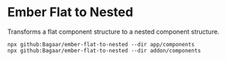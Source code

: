 # Ember Flat to Nested

Transforms a flat component structure to a nested component structure.

```shell
npx github:Bagaar/ember-flat-to-nested --dir app/components
npx github:Bagaar/ember-flat-to-nested --dir addon/components
```